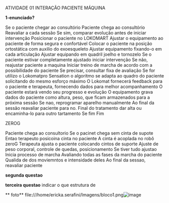 ATIVIDADE 01 
INTERAÇÃO PACIENTE MÁQUINA

**1-enunciado?**


Se o paciente chegar ao consultório
Paciente chega ao consultório
Reavaliar a cada sessão 
Se sim, comparar evolução antes de iniciar intervenção
Posicionar o paciente no LOKOMART
Ajustar o equipamento ao paciente de forma segura e confortável
Colocar o paciente na posição ortostática com auxilio do exoesqueleto
Ajustar equipamento fixando-o em cada articulação
Ajustar equipando em quadril joelho e tornozelo
Se o paciente estivar completamente ajustado iniciar intervenção 
Se não, reajustar paciente a maquina
Iniciar treino de marcha de acordo com a possibilidade do paciente 
Se precisar, consultar fixa de avaliação 
Se for utilizo o Lokomatpro Sensation o algoritmo se adapta ao quadro do paciente solicitando do mesmo esforço máximo
O Lokomat fornecerá feedback para o paciente e terapeuta, fornecendo dados para melhor acompanhamento
O paciente estará vendo seu progresso e evolução 
O equipamento grava dados do paciente como altura, peso, que ficam armazenados para a próxima sessão 
Se nao, reprogramar aparelho manualmente 
Ao final da sessão reavaliar paciente para no. Final do tratamento dar alta ou encaminha-lo para outro tartamento
Se fim
Fim 

ZEROG

Paciente chega ao consultorio 
Se o pacinet chega sem cinta de supote 
Entao terapeuto posicoina cinta no paciente 
A cinta é acoplada no robô zeroG
Terapeuta ajusta o paciente colocando cintos de suporte 
Ajuste de peso corporal, controle de quedas, posicionamento
Se tiver tudo ajustao
Inicia processo de marcha 
Avaliando todas as fases da marcha do paciente 
Qualida de dos moviemntos e intensidade deles
Ao final da sessao, reavaliar paciente  

**segunda questao**

**terceira questao** indicar o que estrutura de 

** foto**
file:///home/ericka.serafini/Imagens/bloco1.png![image](https://user-images.githubusercontent.com/110609119/183987886-4defa418-7e96-4aee-ac9e-d0578c7024fe.png)

